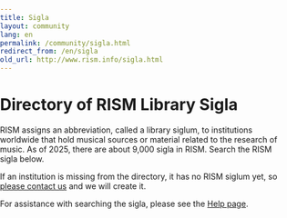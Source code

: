 ```yaml
---
title: Sigla
layout: community
lang: en
permalink: /community/sigla.html
redirect_from: /en/sigla
old_url: http://www.rism.info/sigla.html
---
```


# Directory of RISM Library Sigla

RISM assigns an abbreviation, called a library siglum, to institutions worldwide that hold musical sources or material related to the research of music. As of 2025, there are about 9,000 sigla in RISM. Search the RISM sigla below.

If an institution is missing from the directory, it has no RISM siglum yet, so [please contact us](mailto:contact@rism.info) and we will create it.  

For assistance with searching the sigla, please see the [Help page](/community/sigla/help.html).


<script src="/javascript/sigla2.js"></script>
<style>
    body {
        padding: 0;
        margin: 0;
    }
</style>
<script>
    const detectLanguage = () =>
    {
        return navigator.language.split("-")[0] || "en";
    }

    document.addEventListener("DOMContentLoaded", () =>
    {
        let app = Elm.Main.init({
            node: document.getElementById('sigla'),
            flags: {
                language: detectLanguage()
            }
        });
    });
</script>
<div id="sigla"></div>
